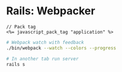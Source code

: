 # Rails: Webpacker

```erb
// Pack tag
<%= javascript_pack_tag "application" %>
```

```bash
# Webpack watch with feedback
./bin/webpack --watch --colors --progress

# In another tab run server
rails s
```
